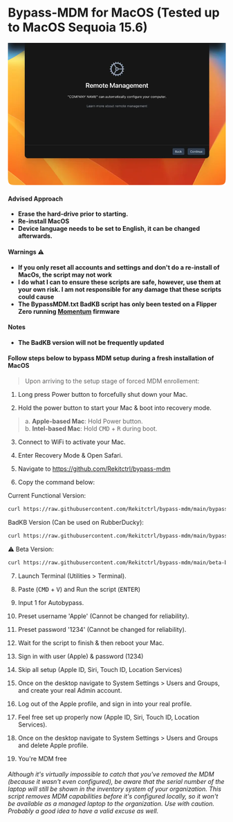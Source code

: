 # Bypass-MDM for MacOS (Tested up to MacOS Sequoia 15.6)

![mdm-screen](https://raw.githubusercontent.com/Rekitctrl/bypass-mdm/main/mdm-screen.webp)

#### Advised Approach

- **Erase the hard-drive prior to starting.**
- **Re-install MacOS**
- **Device language needs to be set to English, it can be changed afterwards.**

#### Warnings ⚠️

- **If you only reset all accounts and settings and don't do a re-install of MacOs, the script may not work**
- **I do what I can to ensure these scripts are safe, however, use them at your own risk. I am not responsible for any damage that these scripts could cause**
- **The BypassMDM.txt BadKB script has only been tested on a Flipper Zero running [Momentum](https://github.com/Next-Flip/Momentum-Firmware) firmware**

#### Notes

- **The BadKB version will not be frequently updated**


#### Follow steps below to bypass MDM setup during a fresh installation of MacOS

> Upon arriving to the setup stage of forced MDM enrollement:

1. Long press Power button to forcefully shut down your Mac.

2. Hold the power button to start your Mac & boot into recovery mode.

> a. **Apple-based Mac**: Hold Power button.\
> b. **Intel-based Mac**: Hold <kbd>CMD</kbd> + <kbd>R</kbd> during boot.

3. Connect to WiFi to activate your Mac.

4. Enter Recovery Mode & Open Safari.

5. Navigate to https://github.com/Rekitctrl/bypass-mdm

6. Copy the command below:

  Current Functional Version:

  ```zsh
  curl https://raw.githubusercontent.com/Rekitctrl/bypass-mdm/main/bypass-mdm.sh -o bypass-mdm.sh && chmod +x ./bypass-mdm.sh && ./bypass-mdm.sh
  ```
  BadKB Version (Can be used on RubberDucky):
  
  ```zsh
  curl https://raw.githubusercontent.com/Rekitctrl/bypass-mdm/main/bypass-mdm-badkb.sh -o bypass-mdm-badkb.sh && chmod +x ./bypass-mdm-badkb.sh && ./bypass-mdm-badkb.sh
  ```
  ⚠️ Beta Version:

  ```zsh
  curl https://raw.githubusercontent.com/Rekitctrl/bypass-mdm/main/beta-bypass-mdm.sh -o beta-bypass-mdm.sh && chmod +x ./beta-bypass-mdm.sh && ./beta-bypass-mdm.sh
  ```

7. Launch Terminal (Utilities > Terminal).

8. Paste (<kbd>CMD</kbd> + <kbd>V</kbd>) and Run the script (<kbd>ENTER</kbd>)

9. Input 1 for Autobypass.

10. Preset username 'Apple' (Cannot be changed for reliability).

11. Preset password '1234' (Cannot be changed for reliability).

12. Wait for the script to finish & then reboot your Mac.

13. Sign in with user (Apple) & password (1234)

14. Skip all setup (Apple ID, Siri, Touch ID, Location Services)

15. Once on the desktop navigate to System Settings > Users and Groups, and create your real Admin account.

16. Log out of the Apple profile, and sign in into your real profile.

17. Feel free set up properly now (Apple ID, Siri, Touch ID, Location Services).

18. Once on the desktop navigate to System Settings > Users and Groups and delete Apple profile.

19. You're MDM free

###### Although it's virtually impossible to catch that you've removed the MDM (because it wasn't even configured), be aware that the serial number of the laptop will still be shown in the inventory system of your organization. This script removes MDM capabilities before it's configured locally, so it won't be available as a managed laptop to the organization. Use with caution. Probably a good idea to have a valid excuse as well.
